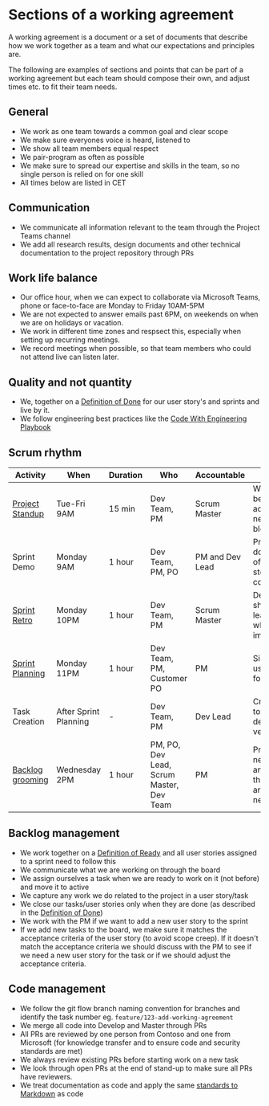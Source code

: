 # Sections of a working agreement

A working agreement is a document or a set of documents that describe how we work together as a team and what our expectations and principles are.

The following are examples of sections and points that can be part of a working agreement but each team should compose their own, and adjust times etc. to fit their team needs.

## General

- We work as one team towards a common goal and clear scope
- We make sure everyones voice is heard, listened to
- We show all team members equal respect
- We pair-program as often as possible
- We make sure to spread our expertise and skills in the team, so no single person is relied on for one skill
- All times below are listed in CET

## Communication

- We communicate all information relevant to the team through the Project Teams channel
- We add all research results, design documents and other technical documentation to the project repository through PRs

## Work life balance

- Our office hour, when we can expect to collaborate via Microsoft Teams, phone or face-to-face are Monday to Friday 10AM-5PM
- We are not expected to answer emails past 6PM, on weekends on when we are on holidays or vacation.
- We work in different time zones and respsect this, especially when setting up recurring meetings.
- We record meetings when possible, so that team members who could not attend live can listen later.

## Quality and not quantity

- We, together on a [Definition of Done](../definition-of-done/readme.md) for our user story's and sprints and live by it.
- We follow engineering best practices like the [Code With Engineering Playbook](https://github.com/microsoft/code-with-engineering-playbook)

## Scrum rhythm

| Activity | When | Duration | Who | Accountable | Goal |
|-|-|-|-|-|-|
| [Project Standup](./sprint-planning/../../../stand-ups/readme.md) | Tue-Fri 9AM | 15 min | Dev Team, PM | Scrum Master | What has been accomplished, next steps, blockers |
| Sprint Demo | Monday 9AM | 1 hour | Dev Team, PM, PO | PM and Dev Lead | Present work done and sign off on user story completion |
| [Sprint Retro](./../../retrospectives/readme.md) | Monday 10PM | 1 hour | Dev Team, PM | Scrum Master | Dev Teams shares learnings and what can be improved |
| [Sprint Planning](./../../sprint-planning/readme.md) | Monday 11PM | 1 hour | Dev Team, PM, Customer PO | PM | Size and plan user stories for the sprint |
| Task Creation | After Sprint Planning | - | Dev Team, PM | Dev Lead | Create tasks to clarify and determine velocity |
| [Backlog grooming](../../backlog-management/grooming/readme.md) | Wednesday 2PM | 1 hour | PM, PO, Dev Lead, Scrum Master, Dev Team | PM | Prepare for next sprint and ensure that stories are ready for next sprint. |

## Backlog management

- We work together on a [Definition of Ready](../definition-of-ready/readme.md) and all user stories assigned to a sprint need to follow this
- We communicate what we are working on through the board
- We assign ourselves a task when we are ready to work on it (not before) and move it to active
- We capture any work we do related to the project in a user story/task
- We close our tasks/user stories only when they are done (as described in the [Definition of Done](../definition-of-done/readme.md))
- We work with the PM if we want to add a new user story to the sprint
- If we add new tasks to the board, we make sure it matches the acceptance criteria of the user story (to avoid scope creep). If it doesn't match the acceptance criteria we should discuss with the PM to see if we need a new user story for the task or if we should adjust the acceptance criteria.

## Code management

- We follow the git flow branch naming convention for branches and identify the task number eg. `feature/123-add-working-agreement`
- We merge all code into Develop and Master through PRs
- All PRs are reviewed by one person from Contoso and one from Microsoft (for knowledge transfer and to ensure code and security standards are met)
- We always review existing PRs before starting work on a new task
- We look through open PRs at the end of stand-up to make sure all PRs have reviewers.
- We treat documentation as code and apply the same [standards to Markdown](../../code-reviews/recipes/Markdown.md) as code
